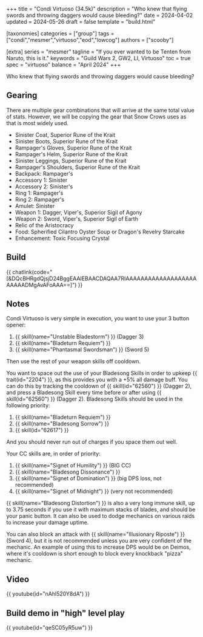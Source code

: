 +++
title = "Condi Virtuoso (34.5k)"
description = "Who knew that flying swords and throwing daggers would cause bleeding?"
date = 2024-04-02
updated = 2024-05-26
draft = false
template = "build.html"

[taxonomies]
categories = ["group"]
tags = ["condi","mesmer","virtuoso","eod","lowcog"]
authors = ["scooby"]

[extra]
series = "mesmer"
tagline = "If you ever wanted to be Tenten from Naruto, this is it."
keywords = "Guild Wars 2, GW2, LI, Virtuoso"
toc = true
spec = "virtuoso"
balance = "April 2024"
+++

Who knew that flying swords and throwing daggers would cause bleeding?

## Gearing

There are multiple gear combinations that will arrive at the same total value of stats. However, we will be copying the gear that Snow Crows uses as that is most widely used.

- Sinister Coat, Superior Rune of the Krait
- Sinister Boots, Superior Rune of the Krait
- Rampager's Gloves, Superior Rune of the Krait
- Rampager's Helm, Superior Rune of the Krait
- Sinister Leggings, Superior Rune of the Krait
- Rampager's Shoulders, Superior Rune of the Krait
- Backpack: Rampager's
- Accessory 1: Sinister
- Accessory 2: Sinister's
- Ring 1: Rampager's
- Ring 2: Rampager's
- Amulet: Sinister
- Weapon 1: Dagger, Viper's, Superior Sigil of Agony
- Weapon 2: Sword, Viper's, Superior Sigil of Earth
- Relic of the Aristocracy
- Food: Spherified Cilantro Oyster Soup or Dragon's Revelry Starcake
- Enhancement: Toxic Focusing Crystal

## Build

{{ chatlink(code="[&DQcBHRgdQjsjD24BggEAAIEBAACDAQAA7RIAAAAAAAAAAAAAAAAAAAAAAAADMgAvAFoAAA==]") }}

## Notes

Condi Virtuoso is very simple in execution, you want to use your 3 button opener:
1. {{ skill(name="Unstable Bladestorm") }} (Dagger 3)  
1. {{ skill(name="Bladeturn Requiem") }}  
1. {{ skill(name="Phantasmal Swordsman") }} (Sword 5)

Then use the rest of your weapon skills off cooldown.

You want to space out the use of your Bladesong Skills in order to upkeep {{ trait(id="2204") }}, as this provides you with a +5% all damage buff. You can do this by tracking the cooldown of {{ skill(id="62560") }} (Dagger 2), and press a Bladesong Skill every time before or after using {{ skill(id="62560") }} (Dagger 2). Bladesong Skills should be used in the following priority:
1. {{ skill(name="Bladeturn Requiem") }}  
1. {{ skill(name="Bladesong Sorrow") }}  
1. {{ skill(id="62617") }}

And you should never run out of charges if you space them out well.

Your CC skills are, in order of priority:
1. {{ skill(name="Signet of Humility") }} (BIG CC)
1. {{ skill(name="Bladesong Dissonance") }}
1. {{ skill(name="Signet of Domination") }} (big DPS loss, not recommended)
1. {{ skill(name="Signet of Midnight") }} (very not recommended)

{{ skill(name="Bladesong Distortion") }} is also a very long immune skill, up to 3.75 seconds if you use it with maximum stacks of blades, and should be your panic button. It can also be used to dodge mechanics on various raids to increase your damage uptime.

You can also block an attack with {{ skill(name="Illusionary Riposte") }} (Sword 4), but it is not recommended unless you are very confident of the mechanic. An example of using this to increase DPS would be on Deimos, where it's cooldown is short enough to block every knockback "pizza" mechanic.

## Video

{{ youtube(id="nAhl520Y8dA") }}

## Build demo in "high" level play

{{ youtube(id="qeSC05yR5uw") }}
